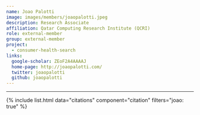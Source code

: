 ```yaml
---
name: Joao Palotti
image: images/members/joaopalotti.jpeg
description: Research Associate
affiliation: Qatar Computing Research Institute (QCRI)
role: external-member
group: external-member
project:
  - consumer-health-search
links:
  google-scholar: ZEoF2A4AAAAJ
  home-page: http://joaopalotti.com/
  twitter: joaopalotti
  github: joaopalotti
---
```


---

{% include list.html data="citations" component="citation" filters="joao: true" %}
